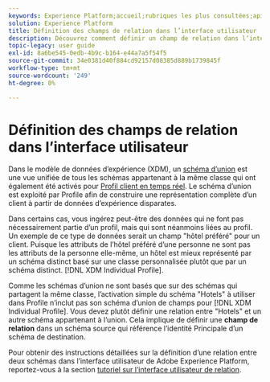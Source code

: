 ```yaml
---
keywords: Experience Platform;accueil;rubriques les plus consultées;api;API;XDM;système XDM;modèle de données d’expérience;modèle de données;ui;espace de travail;relation;champ;
solution: Experience Platform
title: Définition des champs de relation dans l’interface utilisateur
description: Découvrez comment définir un champ de relation dans l’interface utilisateur de l’Experience Platform.
topic-legacy: user guide
exl-id: 8a6be545-0edb-4b9c-b164-e44a7a5f54f5
source-git-commit: 34e0381d40f884cd92157d08385d889b1739845f
workflow-type: tm+mt
source-wordcount: '249'
ht-degree: 0%

---
```


# Définition des champs de relation dans l’interface utilisateur

Dans le modèle de données d’expérience (XDM), un [schéma d’union](../../schema/composition.md#union) est une vue unifiée de tous les schémas appartenant à la même classe qui ont également été activés pour [Profil client en temps réel](../../../profile/home.md). Le schéma d’union est exploité par Profile afin de construire une représentation complète d’un client à partir de données d’expérience disparates.

Dans certains cas, vous ingérez peut-être des données qui ne font pas nécessairement partie d’un profil, mais qui sont néanmoins liées au profil. Un exemple de ce type de données serait un champ &quot;hôtel préféré&quot; pour un client. Puisque les attributs de l’hôtel préféré d’une personne ne sont pas les attributs de la personne elle-même, un hôtel est mieux représenté par un schéma distinct basé sur une classe personnalisée plutôt que par un schéma distinct. [!DNL XDM Individual Profile].

Comme les schémas d’union ne sont basés que sur des schémas qui partagent la même classe, l’activation simple du schéma &quot;Hotels&quot; à utiliser dans Profile n’inclut pas son schéma d’union de champs pour [!DNL XDM Individual Profile]. Vous devez plutôt définir une relation entre &quot;Hotels&quot; et un autre schéma appartenant à l’union. Cela implique de définir une **champ de relation** dans un schéma source qui référence l’identité Principale d’un schéma de destination.

Pour obtenir des instructions détaillées sur la définition d’une relation entre deux schémas dans l’interface utilisateur de Adobe Experience Platform, reportez-vous à la section [tutoriel sur l’interface utilisateur de relation](../../tutorials/relationship-ui.md).
